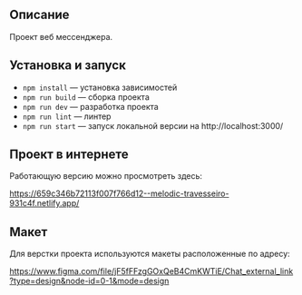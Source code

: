 ## Описание

Проект веб мессенджера.

## Установка и запуск

- `npm install` — установка зависимостей
- `npm run build` — сборка проекта
- `npm run dev` — разработка проекта
- `npm run lint` — линтер
- `npm run start` — запуск локальной версии на http://localhost:3000/

## Проект в интернете

Работающую версию можно просмотреть здесь:

https://659c346b72113f007f766d12--melodic-travesseiro-931c4f.netlify.app/

## Макет

Для верстки проекта используются макеты расположенные по адресу:

https://www.figma.com/file/jF5fFFzgGOxQeB4CmKWTiE/Chat_external_link?type=design&node-id=0-1&mode=design
